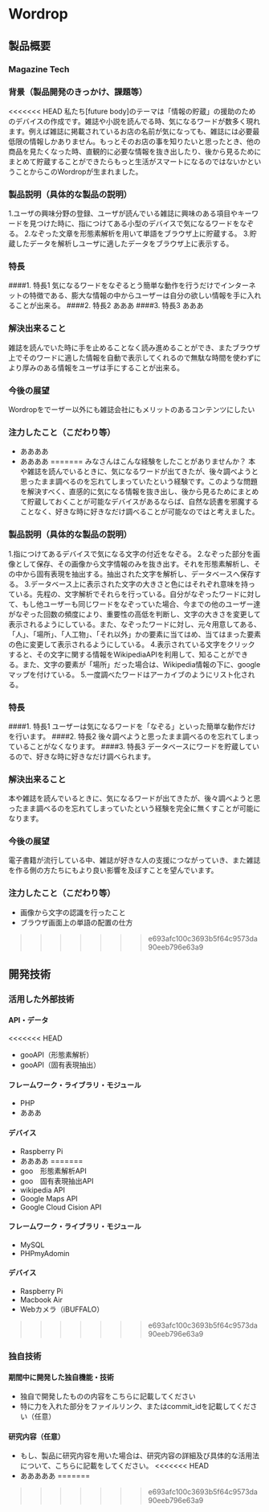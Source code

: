 # Wordrop
## 製品概要
### Magazine Tech

### 背景（製品開発のきっかけ、課題等）
<<<<<<< HEAD
私たち[future body]のテーマは「情報の貯蔵」の援助のためのデバイスの作成です。雑誌や小説を読んでる時、気になるワードが数多く現れます。例えば雑誌に掲載されているお店の名前が気になっても、雑誌には必要最低限の情報しかありません。もっとそのお店の事を知りたいと思ったとき、他の商品を見たくなった時、直観的に必要な情報を抜き出したり、後から見るためにまとめて貯蔵することができたらもっと生活がスマートになるのではないかということからこのWordropが生まれました。
### 製品説明（具体的な製品の説明）
1.ユーザの興味分野の登録、ユーザが読んでいる雑誌に興味のある項目やキーワードを見つけた時に、指につけてある小型のデバイスで気になるワードをなぞる。
2.なぞった文章を形態素解析を用いて単語をブラウザ上に貯蔵する。
3.貯蔵したデータを解析しユーザに適したデータをブラウザ上に表示する。
### 特長
####1. 特長1
気になるワードをなぞるとう簡単な動作を行うだけでインターネットの特徴である、膨大な情報の中からユーザーは自分の欲しい情報を手に入れることが出来る。
####2. 特長2
あああ
####3. 特長3
あああ

### 解決出来ること
雑誌を読んでいた時に手を止めることなく読み進めることができ、またブラウザ上でそのワードに適した情報を自動で表示してくれるので無駄な時間を使わずにより厚みのある情報をユーザは手にすることが出来る。

### 今後の展望
Wordropをでーザー以外にも雑誌会社にもメリットのあるコンテンツにしたい
### 注力したこと（こだわり等）
* ああああ
* ああああ
=======
みなさんはこんな経験をしたことがありませんか？
本や雑誌を読んでいるときに、気になるワードが出てきたが、後々調べようと思ったまま調べるのを忘れてしまっていたという経験です。このような問題を解決すべく、直感的に気になる情報を抜き出し、後から見るためにまとめて貯蔵しておくことが可能なデバイスがあるならば、自然な読書を邪魔することなく、好きな時に好きなだけ調べることが可能なのではと考えました。

### 製品説明（具体的な製品の説明）
1.指につけてあるデバイスで気になる文字の付近をなぞる。
2.なぞった部分を画像として保存、その画像から文字情報のみを抜き出す。それを形態素解析し、その中から固有表現を抽出する。抽出された文字を解析し、データベースへ保存する。
3.データベース上に表示された文字の大きさと色にはそれぞれ意味を持っている。先程の、文字解析でそれらを行っている。自分がなぞったワードに対して、もし他ユーザーも同じワードをなぞっていた場合、今までの他のユーザー達がなぞった回数の頻度により、重要性の高低を判断し、文字の大きさを変更して表示されるようにしている。また、なぞったワードに対し、元々用意してある、「人」、「場所」、「人工物」、「それ以外」かの要素に当てはめ、当てはまった要素の色に変更して表示されるようにしている。
4.表示されている文字をクリックすると、その文字に関する情報をWikipediaAPIを利用して、知ることができる。また、文字の要素が「場所」だった場合は、Wikipedia情報の下に、googleマップを付けている。
5.一度調べたワードはアーカイブのようにリスト化される。

### 特長
####1. 特長1
ユーザーは気になるワードを「なぞる」といった簡単な動作だけを行います。
####2. 特長2
後々調べようと思ったまま調べるのを忘れてしまっていることがなくなります。
####3. 特長3
データベースにワードを貯蔵しているので、好きな時に好きなだけ調べられます。

### 解決出来ること
本や雑誌を読んでいるときに、気になるワードが出てきたが、後々調べようと思ったまま調べるのを忘れてしまっていたという経験を完全に無くすことが可能になります。

### 今後の展望
電子書籍が流行している中、雑誌が好きな人の支援につながっていき、また雑誌を作る側の方たちにもより良い影響を及ぼすことを望んでいます。

### 注力したこと（こだわり等）
* 画像から文字の認識を行ったこと
* ブラウザ画面上の単語の配置の仕方
>>>>>>> e693afc100c3693b5f64c9573da90eeb796e63a9

## 開発技術
### 活用した外部技術
#### API・データ
<<<<<<< HEAD
* gooAPI（形態素解析）
* gooAPI（固有表現抽出）

#### フレームワーク・ライブラリ・モジュール
* PHP
* あああ

#### デバイス
* Raspberry Pi
* ああああ
=======
* goo　形態素解析API
* goo　固有表現抽出API
* wikipedia API
* Google Maps API
* Google Cloud Cision API

#### フレームワーク・ライブラリ・モジュール
* MySQL
* PHPmyAdomin

#### デバイス
* Raspberry Pi
* Macbook Air
* Webカメラ（iBUFFALO）
>>>>>>> e693afc100c3693b5f64c9573da90eeb796e63a9

### 独自技術
#### 期間中に開発した独自機能・技術
* 独自で開発したものの内容をこちらに記載してください
* 特に力を入れた部分をファイルリンク、またはcommit_idを記載してください（任意）

#### 研究内容（任意）
* もし、製品に研究内容を用いた場合は、研究内容の詳細及び具体的な活用法について、こちらに記載をしてください。
<<<<<<< HEAD
* あああああ
=======
>>>>>>> e693afc100c3693b5f64c9573da90eeb796e63a9
